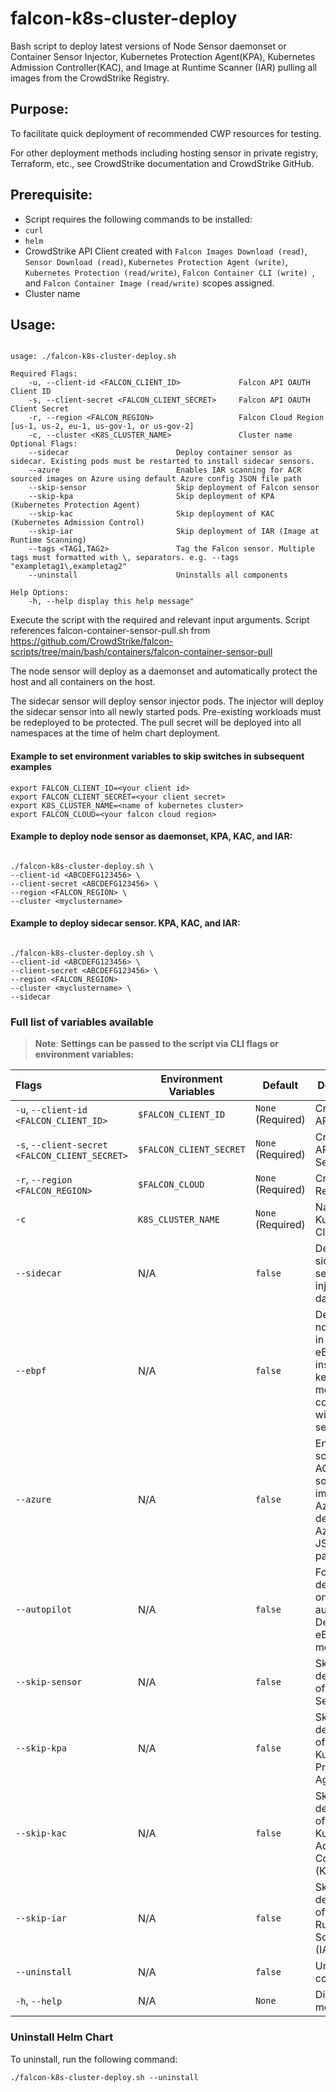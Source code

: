 # falcon-k8s-cluster-deploy

Bash script to deploy latest versions of Node Sensor daemonset or Container Sensor Injector, Kubernetes Protection Agent(KPA), Kubernetes Admission Controller(KAC), and Image at Runtime Scanner (IAR) pulling all images from the CrowdStrike Registry.

## Purpose:

To facilitate quick deployment of recommended CWP resources for testing.

For other deployment methods including hosting sensor in private registry, Terraform, etc., see CrowdStrike documentation and CrowdStrike GitHub.

## Prerequisite:

- Script requires the following commands to be installed:
-  `curl`
-  `helm`
- CrowdStrike API Client created with `Falcon Images Download (read)`, `Sensor Download (read)`, `Kubernetes Protection Agent (write)`, `Kubernetes Protection (read/write)`, `Falcon Container CLI (write) `, and `Falcon Container Image (read/write)` scopes assigned.
- Cluster name

## Usage:

```

usage: ./falcon-k8s-cluster-deploy.sh

Required Flags:
    -u, --client-id <FALCON_CLIENT_ID>             Falcon API OAUTH Client ID
    -s, --client-secret <FALCON_CLIENT_SECRET>     Falcon API OAUTH Client Secret
    -r, --region <FALCON_REGION>                   Falcon Cloud Region [us-1, us-2, eu-1, us-gov-1, or us-gov-2]
    -c, --cluster <K8S_CLUSTER_NAME>               Cluster name
Optional Flags:
    --sidecar                        Deploy container sensor as sidecar. Existing pods must be restarted to install sidecar sensors.
    --azure                          Enables IAR scanning for ACR sourced images on Azure using default Azure config JSON file path   
    --skip-sensor                    Skip deployment of Falcon sensor
    --skip-kpa                       Skip deployment of KPA (Kubernetes Protection Agent) 
    --skip-kac                       Skip deployment of KAC (Kubernetes Admission Control)
    --skip-iar                       Skip deployment of IAR (Image at Runtime Scanning)
    --tags <TAG1,TAG2>               Tag the Falcon sensor. Multiple tags must formatted with \, separators. e.g. --tags "exampletag1\,exampletag2"
    --uninstall                      Uninstalls all components

Help Options:
    -h, --help display this help message"

```

  

Execute the script with the required and relevant input arguments. 
Script references falcon-container-sensor-pull.sh from https://github.com/CrowdStrike/falcon-scripts/tree/main/bash/containers/falcon-container-sensor-pull 

  The node sensor will deploy as a daemonset and automatically protect the host and all containers on the host.

  The sidecar sensor will deploy sensor injector pods. The injector will deploy the sidecar sensor into all newly started pods. Pre-existing workloads must be redeployed to be protected. The pull secret will be deployed into all namespaces at the time of helm chart deployment.

  #### Example to set environment variables to skip switches in subsequent examples
```
export FALCON_CLIENT_ID=<your client id>
export FALCON_CLIENT_SECRET=<your client secret>
export K8S_CLUSTER_NAME=<name of kubernetes cluster>
export FALCON_CLOUD=<your falcon cloud region>

```
  
  #### Example to deploy node sensor as daemonset, KPA, KAC, and IAR:

```

./falcon-k8s-cluster-deploy.sh \
--client-id <ABCDEFG123456> \
--client-secret <ABCDEFG123456> \
--region <FALCON_REGION> \
--cluster <myclustername>

```

  

#### Example to deploy sidecar sensor. KPA, KAC, and IAR:

  

```

./falcon-k8s-cluster-deploy.sh \
--client-id <ABCDEFG123456> \
--client-secret <ABCDEFG123456> \
--region <FALCON_REGION>
--cluster <myclustername> \
--sidecar

```

  

### Full list of variables available

> **Note**: **Settings can be passed to the script via CLI flags or environment variables:**

| Flags                                          | Environment Variables   | Default                    | Description                                                                              |
|:-----------------------------------------------|-------------------------|----------------------------|------------------------------------------------------------------------------------------|
| `-u`, `--client-id <FALCON_CLIENT_ID>` | `$FALCON_CLIENT_ID` | `None` (Required) | CrowdStrike API Client ID 
| `-s`, `--client-secret <FALCON_CLIENT_SECRET>` | `$FALCON_CLIENT_SECRET` | `None` (Required) | CrowdStrike API Client Secret |
| `-r`, `--region <FALCON_REGION>` | `$FALCON_CLOUD` | `None` (Required) | CrowdStrike Region | |
| `-c` | `K8S_CLUSTER_NAME` | `None` (Required) | Name of Kubernetes Cluster
| `--sidecar` | N/A | `false` | Deploys sidecar sensor injector as daemonset
| `--ebpf` | N/A | `false` | Deploys node sensor in user / eBPF mode instead of kernel mode. Not compatible with sidecar sensor.
| `--azure` | N/A | `false` | Enables IAR scanning for ACR sourced images on Azure using default Azure config JSON file path  . 
| `--autopilot` | N/A | `false` | For deployments onto GKE autopilot. Defaults to eBPF / User mode.
| `--skip-sensor` | N/A | `false` | Skips deployment of Falcon Sensor
| `--skip-kpa` | N/A | `false` | Skips deployment of Kubernetes Protection Agent (KPA)
| `--skip-kac` | N/A | `false` | Skips deployment of Kubernetes Admission Controller (KAC)
| `--skip-iar` | N/A | `false` | Skips deployment of Image at Runtime Scanner (IAR)
| `--uninstall` | N/A | `false` | Uninstalls all components
| `-h`, `--help` | N/A | `None` | Display help message

  

### Uninstall Helm Chart

To uninstall, run the following command:

```
./falcon-k8s-cluster-deploy.sh --uninstall
``` 
